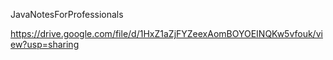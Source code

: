 JavaNotesForProfessionals

https://drive.google.com/file/d/1HxZ1aZjFYZeexAomBOYOEINQKw5vfouk/view?usp=sharing